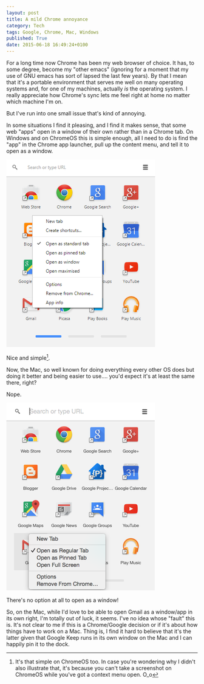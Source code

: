 ```yaml
---
layout: post
title: A mild Chrome annoyance
category: Tech
tags: Google, Chrome, Mac, Windows
published: True
date: 2015-06-18 16:49:24+0100
---
```


For a long time now Chrome has been my web browser of choice. It has, to some
degree, become my "other emacs" (ignoring for a moment that my use of GNU
emacs has sort of lapsed the last few years). By that I mean that it's a
portable environment that serves me well on many operating systems and, for
one of my machines, actually *is* the operating system. I really appreciate how
Chrome's sync lets me feel right at home no matter which machine I'm on.

But I've run into one small issue that's kind of annoying.

In some situations I find it pleasing, and I find it makes sense, that some
web "apps" open in a window of their own rather than in a Chrome tab. On Windows
and on ChromeOS this is simple enough, all I need to do is find the "app" in
the Chrome app launcher, pull up the content menu, and tell it to open as a
window.

![Chrome app context menu on Windows 7](/attachments/2015/06/18/GmailContextWin.png)

Nice and simple[^1].

Now, the Mac, so well known for doing everything every other OS does but doing
it better and being easier to use.... you'd expect it's at least the same there,
right?

Nope.

![Chrome app context menu on OS X](/attachments/2015/06/18/GmailContextMac.png)

There's no option at all to open as a window!

So, on the Mac, while I'd love to be able to open Gmail as a window/app in its
own right, I'm totally out of luck, it seems. I've no idea whose "fault" this
is. It's not clear to me if this is a Chrome/Google decision or if it's about
how things have to work on a Mac. Thing is, I find it hard to believe that
it's the latter given that Google Keep runs in its own window on the Mac and
I can happily pin it to the dock.

[^1]: It's that simple on ChromeOS too. In case you're wondering why I
didn't also illustrate that, it's because you can't take a screenshot on
ChromeOS while you've got a context menu open. O_o

[//]: # (2015-06-18-a-mild-chrome-annoyance.md ends here)
